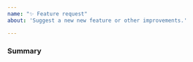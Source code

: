 ```yaml
---
name: "✨ Feature request"
about: 'Suggest a new new feature or other improvements.'

---
```


### Summary

<!--
Describe in detail what you propose, show (preferable) code examples and also signal if you're willing to work on it!
-->
